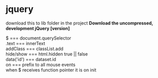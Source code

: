 # jquery

download this to lib folder in the project
**Download the uncompressed, development jQuery [version]**

$ === document.querySelector  
.text === innerText  
addClass === classList.add  
hide/show === html.hidden true || false  
data('id') === dataset.id  
on === prefix to all mouse events  
when $ receives function pointer it is on init
